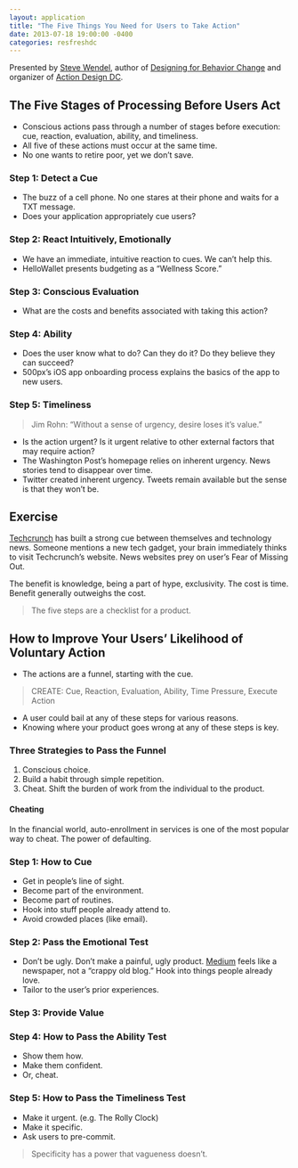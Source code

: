 ```yaml
---
layout: application
title: "The Five Things You Need for Users to Take Action"
date: 2013-07-18 19:00:00 -0400
categories: resfreshdc
---
```


Presented by [Steve Wendel](http://www.hellowallet.com/), author of [Designing for Behavior Change](http://bit.ly/changebehavior) and organizer of [Action Design DC](http://www.meetup.com/Action-Design-DC/).

## The Five Stages of Processing Before Users Act

- Conscious actions pass through a number of stages before execution: cue, reaction, evaluation, ability, and timeliness.
- All five of these actions must occur at the same time.
- No one wants to retire poor, yet we don’t save.

### Step 1: Detect a Cue

- The buzz of a cell phone. No one stares at their phone and waits for a TXT message.
- Does your application appropriately cue users?

### Step 2: React Intuitively, Emotionally

- We have an immediate, intuitive reaction to cues. We can’t help this.
- HelloWallet presents budgeting as a “Wellness Score.”

### Step 3: Conscious Evaluation

- What are the costs and benefits associated with taking this action?

### Step 4: Ability

- Does the user know what to do? Can they do it? Do they believe they can succeed?
- 500px’s iOS app onboarding process explains the basics of the app to new users.

### Step 5: Timeliness

> Jim Rohn: “Without a sense of urgency, desire loses it’s value.”

- Is the action urgent? Is it urgent relative to other external factors that may require action?
- The Washington Post’s homepage relies on inherent urgency. News stories tend to disappear over time.
- Twitter created inherent urgency. Tweets remain available but the sense is that they won’t be.


## Exercise

[Techcrunch](http://www.techcrunch.com/) has built a strong cue between themselves and technology news. Someone mentions a new tech gadget, your brain immediately thinks to visit Techcrunch’s website. News websites prey on user’s Fear of Missing Out.

The benefit is knowledge, being a part of hype, exclusivity. The cost is time. Benefit generally outweighs the cost.

> The five steps are a checklist for a product.


## How to Improve Your Users’ Likelihood of Voluntary Action

- The actions are a funnel, starting with the cue.

> CREATE: Cue, Reaction, Evaluation, Ability, Time Pressure, Execute Action

- A user could bail at any of these steps for various reasons.
- Knowing where your product goes wrong at any of these steps is key.

### Three Strategies to Pass the Funnel

1. Conscious choice.
2. Build a habit through simple repetition.
3. Cheat. Shift the burden of work from the individual to the product.

#### Cheating

In the financial world, auto-enrollment in services is one of the most popular way to cheat. The power of defaulting.

### Step 1: How to Cue

- Get in people’s line of sight.
- Become part of the environment.
- Become part of routines.
- Hook into stuff people already attend to.
- Avoid crowded places (like email).

### Step 2: Pass the Emotional Test

- Don’t be ugly. Don’t make a painful, ugly product. [Medium](http://www.medium.com/) feels like a newspaper, not a “crappy old blog.” Hook into things people already love.
- Tailor to the user’s prior experiences.

### Step 3: Provide Value

### Step 4: How to Pass the Ability Test

- Show them how.
- Make them confident.
- Or, cheat.

### Step 5: How to Pass the Timeliness Test

- Make it urgent. (e.g. The Rolly Clock)
- Make it specific.
- Ask users to pre-commit.

> Specificity has a power that vagueness doesn’t.